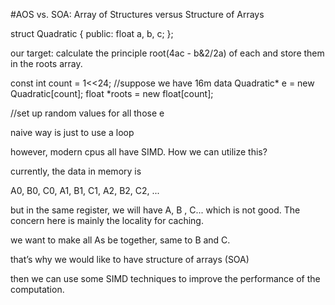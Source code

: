 #AOS vs. SOA: Array of Structures versus Structure of Arrays

struct Quadratic {
	public:
       float a, b, c;
};

our target: calculate the principle root(4ac - b&2/2a) of each and store them in the roots array.

const int count = 1<<24; //suppose we have 16m data
Quadratic* e = new Quadratic[count];
float *roots = new float[count];

//set up random values for all those e

naive way is just to use a loop

however, modern cpus all have SIMD. How we can utilize this?

currently, the data in memory is 

A0, B0, C0, A1, B1, C1, A2, B2, C2, ...

but in the same register, we will have A, B , C... which is not good. The concern here is mainly the locality for caching. 

we want to make all As be together, same to B and C. 

that’s why we would like to have structure of arrays (SOA)

then we can use some SIMD techniques to improve the performance of the computation. 


